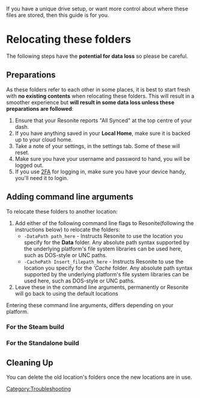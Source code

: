 <languages/>

If you have a unique drive setup, or want more control about where these
files are stored, then this guide is for you.

# Relocating these folders

The following steps have the **potential for data loss** so please be
careful.

## Preparations

As these folders refer to each other in some places, it is best to start
fresh with **no existing contents** when relocating these folders. This
will result in a smoother experience but **will result in some data loss
unless these preparations are followed**:

1.  Ensure that your Resonite reports "All Synced" at the top centre of
    your dash.
2.  If you have anything saved in your **Local Home**, make sure it is
    backed up to your cloud home.
3.  Take a note of your settings, in the settings tab. Some of these
    will reset.
4.  Make sure you have your username and password to hand, you will be
    logged out.
5.  If you use [2FA](2FA "wikilink") for logging in, make sure you have
    your device handy, you'll need it to login.

## Adding command line arguments

To relocate these folders to another location:

1.  Add either of the following command line flags to Resonite(following
    the instructions below) to relocate the folders:
    -   `-DataPath path_here` - Instructs Resonite to use the location
        you specify for the **Data** folder. Any absolute path syntax
        supported by the underlying platform's file system libraries can
        be used here, such as DOS-style or UNC paths.
    -   `-CachePath Insert_filepath_here` - Instructs Resonite to use
        the location you specify for the *'Cache* folder. Any absolute
        path syntax supported by the underlying platform's file system
        libraries can be used here, such as DOS-style or UNC paths.
2.  Leave these in the command line arguments, permanently or Resonite
    will go back to using the default locations

Entering these command line arguments, differs depending on your
platform.

### For the Steam build

### For the Standalone build

## Cleaning Up

You can delete the old location's folders once the new locations are in
use.

[Category:Troubleshooting](Category:Troubleshooting "wikilink")